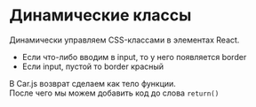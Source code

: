 # Динамические классы
Динамически управляем CSS-классами в элементах React.

* Если что-либо вводим в input, то у него появляется border
* Если input, пустой то border красный

В Car.js возврат сделаем как тело функции.<br />
После чего мы можем добавить код до слова `return()`

